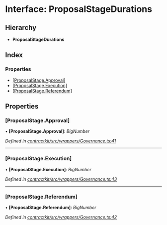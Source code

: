 # Interface: ProposalStageDurations

## Hierarchy

* **ProposalStageDurations**

## Index

### Properties

* [[ProposalStage.Approval]](_contractkit_src_wrappers_governance_.proposalstagedurations.md#[proposalstage.approval])
* [[ProposalStage.Execution]](_contractkit_src_wrappers_governance_.proposalstagedurations.md#[proposalstage.execution])
* [[ProposalStage.Referendum]](_contractkit_src_wrappers_governance_.proposalstagedurations.md#[proposalstage.referendum])

## Properties

###  [ProposalStage.Approval]

• **[ProposalStage.Approval]**: *BigNumber*

*Defined in [contractkit/src/wrappers/Governance.ts:41](https://github.com/celo-org/celo-monorepo/blob/master/packages/contractkit/src/wrappers/Governance.ts#L41)*

___

###  [ProposalStage.Execution]

• **[ProposalStage.Execution]**: *BigNumber*

*Defined in [contractkit/src/wrappers/Governance.ts:43](https://github.com/celo-org/celo-monorepo/blob/master/packages/contractkit/src/wrappers/Governance.ts#L43)*

___

###  [ProposalStage.Referendum]

• **[ProposalStage.Referendum]**: *BigNumber*

*Defined in [contractkit/src/wrappers/Governance.ts:42](https://github.com/celo-org/celo-monorepo/blob/master/packages/contractkit/src/wrappers/Governance.ts#L42)*
